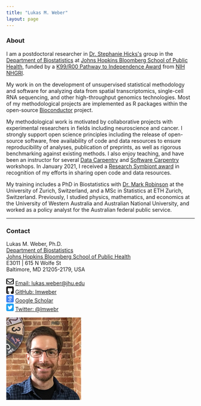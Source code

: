 ```yaml
---
title: "Lukas M. Weber"
layout: page
---
```



### About

I am a postdoctoral researcher in [Dr. Stephanie Hicks's](https://www.stephaniehicks.com/) group in the [Department of Biostatistics](https://www.jhsph.edu/departments/biostatistics/) at [Johns Hopkins Bloomberg School of Public Health](https://www.jhsph.edu/), funded by a [K99/R00 Pathway to Independence Award](https://reporter.nih.gov/search/5u7x8jpqxUSznDKcHnIqSw/project-details/10350850) from [NIH](https://www.nih.gov/) [NHGRI](https://www.genome.gov/).

My work in on the development of unsupervised statistical methodology and software for analyzing data from spatial transcriptomics, single-cell RNA sequencing, and other high-throughput genomics technologies. Most of my methodological projects are implemented as R packages within the open-source [Bioconductor](http://bioconductor.org/) project.

My methodological work is motivated by collaborative projects with experimental researchers in fields including neuroscience and cancer. I strongly support open science principles including the release of open-source software, free availability of code and data resources to ensure reproducibility of analyses, publication of preprints, as well as rigorous benchmarking against existing methods. I also enjoy teaching, and have been an instructor for several [Data Carpentry](https://datacarpentry.org/) and [Software Carpentry](https://software-carpentry.org/) workshops. In January 2021, I received a [Research Symbiont award](https://researchsymbionts.org/) in recognition of my efforts in sharing open code and data resources.

My training includes a PhD in Biostatistics with [Dr. Mark Robinson](https://robinsonlabuzh.github.io/) at the University of Zurich, Switzerland, and a MSc in Statistics at ETH Zurich, Switzerland. Previously, I studied physics, mathematics, and economics at the University of Western Australia and Australian National University, and worked as a policy analyst for the Australian federal public service.


---


### Contact

<div class="row-fluid" markdown="1">
<div class="span7" markdown="1">

Lukas M. Weber, Ph.D. <br/>
[Department of Biostatistics](https://www.jhsph.edu/departments/biostatistics/) <br/>
[Johns Hopkins Bloomberg School of Public Health](https://www.jhsph.edu/) <br/>
E3011 | 615 N Wolfe St <br/>
Baltimore, MD 21205-2179, USA

<img src="images/envelope.svg" alt="Email logo" width="20"> [Email: lukas.weber@jhu.edu]() <br/>
<img src="images/github.svg" alt="GitHub logo" width="20"> [GitHub: lmweber](https://github.com/lmweber) <br/>
<img src="images/scholar.svg" alt="Google Scholar logo" width="20"> [Google Scholar](https://scholar.google.com/citations?user=1vZo3toAAAAJ&hl=en) <br/>
<img src="images/twitter.svg" alt="Twitter logo" width="20"> [Twitter: @lmwebr](https://twitter.com/lmwebr)

</div>
<div class="span3" markdown="1">

<img src="images/Lukas_Weber_photo_small.jpg" alt="Lukas Weber photo" width="200">

</div>
</div>

